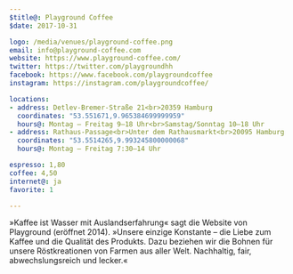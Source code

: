 ```yaml
---
$title@: Playground Coffee
$date: 2017-10-31

logo: /media/venues/playground-coffee.png
email: info@playground-coffee.com
website: https://www.playground-coffee.com/
twitter: https://twitter.com/playgroundhh
facebook: https://www.facebook.com/playgroundcoffee
instagram: https://instagram.com/playgroundcoffee/

locations:
- address: Detlev-Bremer-Straße 21<br>20359 Hamburg
  coordinates: "53.551671,9.965384699999959"
  hours@: Montag – Freitag 9–18 Uhr<br>Samstag/Sonntag 10–18 Uhr
- address: Rathaus-Passage<br>Unter dem Rathausmarkt<br>20095 Hamburg
  coordinates: "53.5514265,9.993245800000068"
  hours@: Montag – Freitag 7:30–14 Uhr

espresso: 1,80
coffee: 4,50
internet@: ja
favorite: 1

---
```

»Kaffee ist Wasser mit Auslandserfahrung« sagt die Website von Playground (eröffnet 2014). »Unsere einzige Konstante – die Liebe zum Kaffee und die Qualität des Produkts. Dazu beziehen wir die Bohnen für unsere Röstkreationen von Farmen aus aller Welt. Nachhaltig, fair, abwechslungsreich und lecker.«